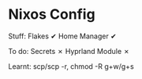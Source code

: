 # Nixos Config

Stuff:
Flakes ✔
Home Manager ✔

To do:
Secrets ✗
Hyprland Module ✗

Learnt: scp/scp -r, chmod -R g+w/g+s
